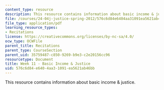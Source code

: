```yaml
---
content_type: resource
description: This resource contains information about basic income & justice.
file: /courses/24-04j-justice-spring-2012/576c6d84e6404aa31091ea5621ab46bb_MIT24_04JS12_Week11.pdf
file_type: application/pdf
learning_resource_types:
- Recitations
license: https://creativecommons.org/licenses/by-nc-sa/4.0/
ocw_type: OCWFile
parent_title: Recitations
parent_type: CourseSection
parent_uid: 35759487-c850-9269-b9e3-c2e20156cc96
resourcetype: Document
title: Week 11 - Basic Income & Justice
uid: 576c6d84-e640-4aa3-1091-ea5621ab46bb
---
```

This resource contains information about basic income & justice.